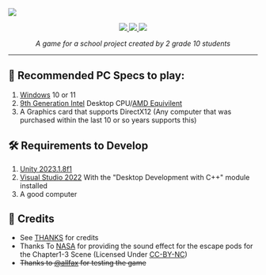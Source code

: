 <!--
  logo
  <img src="https://cdn.discordapp.com/attachments/888136140564095007/1091974996965982279/Ek9VjzB.png?raw=true" height=144>
-->
<!--
  banner with no text
  <img src="https://user-images.githubusercontent.com/120770627/230755565-04f6b0f3-9de7-4d8f-96a3-c7add6872857.png?raw=true">
-->
<!-- banner with text -->
<img src="https://user-images.githubusercontent.com/120770627/230755569-33b4feac-b65c-40af-890f-728149635ea6.png?raw=true">

<br>
<p align="center">
  <a href="https://learn.microsoft.com/en-us/dotnet/csharp">
    <img src="https://img.shields.io/badge/c%23-%23239120.svg?style=for-the-badge&logo=c-sharp&logoColor=white">
  </a>
  <a href="https://unity.com">
    <img src="https://img.shields.io/badge/unity-%23000000.svg?style=for-the-badge&logo=unity&logoColor=white">
  </a>
  <a href="https://windows.com">
    <img src="https://img.shields.io/badge/Windows-0078D6?style=for-the-badge&logo=windows&logoColor=white">
  </a>
</p>
<p align="center"><i>A game for a school project created by 2 grade 10 students</i></p>
<hr>

## 🚀 Recommended PC Specs to play:
1. [Windows](https://www.microsoft.com/windows) 10 or 11
2. [9th Generation Intel](https://en.wikipedia.org/wiki/Coffee_Lake#Coffee_Lake-S_(Desktop_processors)) Desktop CPU/[AMD Equivilent](https://www.cpu-monkey.com/en/cpu_group-amd_ryzen_3000-14)
3. A Graphics card that supports DirectX12 (Any computer that was purchased within the last 10 or so years supports this)

## 🛠️ Requirements to Develop

1. [Unity 2023.1.8f1](https://unity.com/releases/editor/archive#download-archive-2023)
3. [Visual Studio 2022](https://visualstudio.microsoft.com/thank-you-downloading-visual-studio/?sku=Community) With the "Desktop Development with C++" module installed
4. A good computer

## 📃 Credits
- See [THANKS](https://github.com/funny-unity-game/Mission-Monkey/blob/main/THANKS) for credits
- Thanks To [NASA](https://on.soundcloud.com/H9XBW) for providing the sound effect for the escape pods for the Chapter1-3 Scene (Licensed Under [CC-BY-NC](https://creativecommons.org/licenses/by-nc/3.0/))
- ~~Thanks to [@allfax](https://github.com/allfax) for testing the game~~
